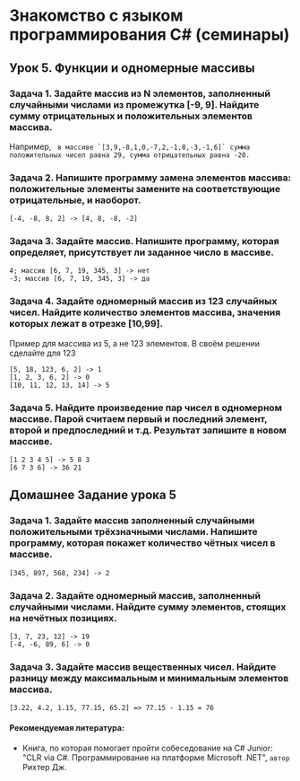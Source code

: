 # Знакомство с языком программирования C# (семинары)

## Урок 5. Функции и одномерные массивы

### Задача 1. Задайте массив из N элементов, заполненный случайными числами из промежутка [-9, 9]. Найдите сумму отрицательных и положительных элементов массива. 

Например, 
``` в массиве `[3,9,-8,1,0,-7,2,-1,8,-3,-1,6]` сумма положительных чисел равна 29, сумма отрицательных равна -20.```

### Задача 2. Напишите программу замена элементов массива: положительные элементы замените на соответствующие отрицательные, и наоборот.

```[-4, -8, 8, 2] -> [4, 8, -8, -2]```

### Задача 3. Задайте массив. Напишите программу, которая определяет, присутствует ли заданное число в массиве.
```
4; массив [6, 7, 19, 345, 3] -> нет
-3; массив [6, 7, 19, 345, 3] -> да
```

### Задача 4. Задайте одномерный массив из 123 случайных чисел. Найдите количество элементов массива, значения которых лежат в отрезке [10,99].

Пример для массива из 5, а не 123 элементов. В своём решении сделайте для 123
```
[5, 18, 123, 6, 2] -> 1
[1, 2, 3, 6, 2] -> 0
[10, 11, 12, 13, 14] -> 5
```

### Задача 5. Найдите произведение пар чисел в одномерном массиве. Парой считаем первый и последний элемент, второй и предпоследний и т.д. Результат запишите в новом массиве.
```
[1 2 3 4 5] -> 5 8 3
[6 7 3 6] -> 36 21
```


## Домашнее Задание урока 5

### Задача 1. Задайте массив заполненный случайными положительными трёхзначными числами. Напишите программу, которая покажет количество чётных чисел в массиве.
```
[345, 897, 568, 234] -> 2
```

### Задача 2. Задайте одномерный массив, заполненный случайными числами. Найдите сумму элементов, стоящих на нечётных позициях.
```
[3, 7, 23, 12] -> 19
[-4, -6, 89, 6] -> 0
```

### Задача 3. Задайте массив вещественных чисел. Найдите разницу между максимальным и минимальным элементов массива.
```
[3.22, 4.2, 1.15, 77.15, 65.2] => 77.15 - 1.15 = 76
```


#### Рекомендуемая литература:

* Книга, по которая помогает пройти собеседование на C# Junior: "CLR via C#. Программирование на платформе Microsoft .NET", `автор` Рихтер Дж.